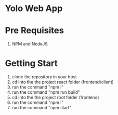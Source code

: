 # Yolo Web App

# Pre Requisites
1. NPM and NodeJS

# Getting Start
1. clone the repository in your host
2. cd into the the project react folder (frontend/client)
3. run the command "npm i"
4. run the command "npm run build"
2. cd into the the project root folder (frontend)
3. run the command "npm i"
4. run the command "npm start"
